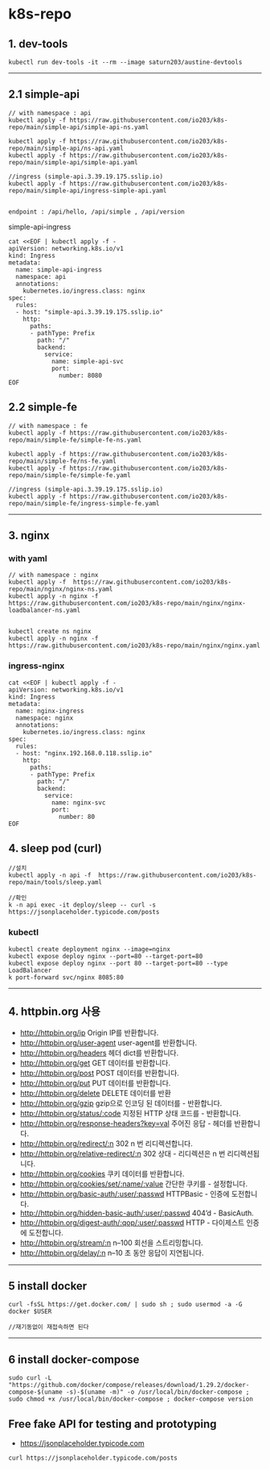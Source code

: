 
# k8s-repo


## 1. dev-tools
```
kubectl run dev-tools -it --rm --image saturn203/austine-devtools

```
---
## 2.1 simple-api
```
// with namespace : api
kubectl apply -f https://raw.githubusercontent.com/io203/k8s-repo/main/simple-api/simple-api-ns.yaml

kubectl apply -f https://raw.githubusercontent.com/io203/k8s-repo/main/simple-api/ns-api.yaml
kubectl apply -f https://raw.githubusercontent.com/io203/k8s-repo/main/simple-api/simple-api.yaml

//ingress (simple-api.3.39.19.175.sslip.io)
kubectl apply -f https://raw.githubusercontent.com/io203/k8s-repo/main/simple-api/ingress-simple-api.yaml


endpoint : /api/hello, /api/simple , /api/version
```
simple-api-ingress
```
cat <<EOF | kubectl apply -f -
apiVersion: networking.k8s.io/v1
kind: Ingress
metadata:
  name: simple-api-ingress
  namespace: api
  annotations:
    kubernetes.io/ingress.class: nginx    
spec:
  rules:
  - host: "simple-api.3.39.19.175.sslip.io"
    http:
      paths:
      - pathType: Prefix
        path: "/"
        backend:
          service: 
            name: simple-api-svc
            port: 
              number: 8080
EOF

```

## 2.2 simple-fe
```
// with namespace : fe
kubectl apply -f https://raw.githubusercontent.com/io203/k8s-repo/main/simple-fe/simple-fe-ns.yaml

kubectl apply -f https://raw.githubusercontent.com/io203/k8s-repo/main/simple-fe/ns-fe.yaml
kubectl apply -f https://raw.githubusercontent.com/io203/k8s-repo/main/simple-fe/simple-fe.yaml

//ingress (simple-api.3.39.19.175.sslip.io)
kubectl apply -f https://raw.githubusercontent.com/io203/k8s-repo/main/simple-fe/ingress-simple-fe.yaml

```

---
## 3. nginx
### with yaml
```
// with namespace : nginx
kubectl apply -f  https://raw.githubusercontent.com/io203/k8s-repo/main/nginx/nginx-ns.yaml
kubectl apply -n nginx -f  https://raw.githubusercontent.com/io203/k8s-repo/main/nginx/nginx-loadbalancer-ns.yaml


kubectl create ns nginx
kubectl apply -n nginx -f  https://raw.githubusercontent.com/io203/k8s-repo/main/nginx/nginx.yaml

```
### ingress-nginx
```
cat <<EOF | kubectl apply -f - 
apiVersion: networking.k8s.io/v1
kind: Ingress
metadata:
  name: nginx-ingress
  namespace: nginx
  annotations:
    kubernetes.io/ingress.class: nginx
spec:
  rules:
  - host: "nginx.192.168.0.118.sslip.io"
    http:
      paths:
      - pathType: Prefix
        path: "/"
        backend:
          service: 
            name: nginx-svc
            port: 
              number: 80
EOF
```

## 4. sleep pod (curl)
```
//설치 
kubectl apply -n api -f  https://raw.githubusercontent.com/io203/k8s-repo/main/tools/sleep.yaml

//확인
k -n api exec -it deploy/sleep -- curl -s https://jsonplaceholder.typicode.com/posts

```

### kubectl 
```
kubectl create deployment nginx --image=nginx 
kubectl expose deploy nginx --port=80 --target-port=80 
kubectl expose deploy nginx --port 80 --target-port=80 --type LoadBalancer 
k port-forward svc/nginx 8085:80 

```
---
## 4. httpbin.org 사용
- http://httpbin.org/ip Origin IP를 반환합니다.
- http://httpbin.org/user-agent user-agent를 반환합니다.
- http://httpbin.org/headers 헤더 dict를 반환합니다.
- http://httpbin.org/get GET 데이터를 반환합니다.
- http://httpbin.org/post POST 데이터를 반환합니다.
- http://httpbin.org/put PUT 데이터를 반환합니다.
- http://httpbin.org/delete DELETE 데이터를 반환
- http://httpbin.org/gzip gzip으로 인코딩 된 데이터를 - 반환합니다.
- http://httpbin.org/status/:code 지정된 HTTP 상태 코드를 - 반환합니다.
- http://httpbin.org/response-headers?key=val 주어진 응답 - 헤더를 반환합니다.
- http://httpbin.org/redirect/:n 302 n 번 리디렉션합니다.
- http://httpbin.org/relative-redirect/:n 302 상대 - 리디렉션은 n 번 리디렉션됩니다.
- http://httpbin.org/cookies 쿠키 데이터를 반환합니다.
- http://httpbin.org/cookies/set/:name/:value 간단한 쿠키를 - 설정합니다.
- http://httpbin.org/basic-auth/:user/:passwd HTTPBasic - 인증에 도전합니다.
- http://httpbin.org/hidden-basic-auth/:user/:passwd 404’d - BasicAuth.
- http://httpbin.org/digest-auth/:qop/:user/:passwd HTTP - 다이제스트 인증에 도전합니다.
- http://httpbin.org/stream/:n n–100 회선을 스트리밍합니다.
- http://httpbin.org/delay/:n n–10 초 동안 응답이 지연됩니다.

---
## 5 install docker 
```
curl -fsSL https://get.docker.com/ | sudo sh ; sudo usermod -a -G docker $USER

//재기동없이 재접속하면 된다
```
---
## 6 install docker-compose 
```
sudo curl -L "https://github.com/docker/compose/releases/download/1.29.2/docker-compose-$(uname -s)-$(uname -m)" -o /usr/local/bin/docker-compose ; sudo chmod +x /usr/local/bin/docker-compose ; docker-compose version

```

## Free fake API for testing and prototyping
- https://jsonplaceholder.typicode.com
```
curl https://jsonplaceholder.typicode.com/posts
```
